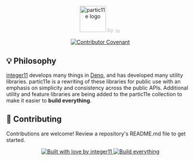 <p align="center">
  <img
    alt="partic11e logo"
    height="70"
    src="https://github.com/pratic11e/.github/blob/main/profile/p11/logotype.svg"
  />
  <span style="color: #bbbbbb">by
    <img
      alt="integer11 logo"
      height="16"
      src="https://github.com/pratic11e/.github/blob/main/profile/i11n/logotype.svg"
      style="vertical-align: middle" />
  </span>
</p>

<p align="center">
  <!-- Badges -->
  <a href="https://github.com/partic11e/.github/blob/main/.github/CODE_OF_CONDUCT.md">
    <img
      alt="Contributor Covenant"
      src="https://img.shields.io/badge/Contributor%20Covenant-2.1-4baaaa.svg?style=flat-square"
    />
  </a>
</p>

## 💡 Philosophy

[integer11][i11n] develops many things in [Deno][deno], and has developed many
utility libraries. partic11e is a rewriting of these libraries for public use
with an emphasis on simplicity and consistency across the public APIs.
Additional utility and feature libraries are being added to the partic11e
collection to make it easier to **build everything**.

## 🤝 Contributing

Contributions are welcome! Review a repository's README.md file to get started.

<p align="center">
  <a href="https://github.com/i11n">
    <img
      alt="Built with love by integer11"
      src="https://img.shields.io/badge/built%20with%20%E2%9D%A4%20-i11n-585CA4?style=for-the-badge"
    />
  </a>
  <a href="https://github.com/i11n">
    <img
      alt="Build everything" 
      src="https://img.shields.io/badge/BUILD-EVERYTHING-DE492E?style=for-the-badge"
    />
  </a>
</p>

[deno]: https://deno.land
<!--Eventually change this to integer11.com -->
[i11n]: https://github.com/i11n
[contributing]: https://github.com/partic11e/.github/blob/main/.github/CONTRIBUTING.md
